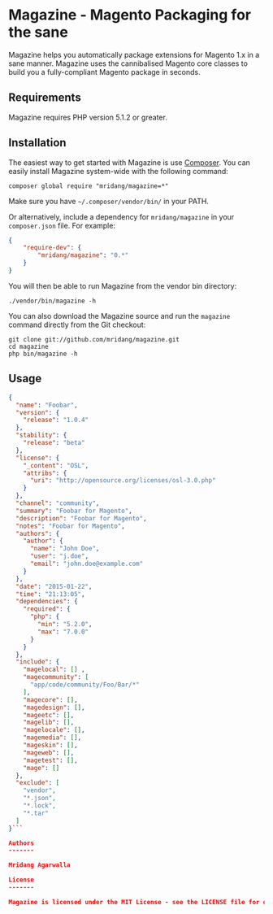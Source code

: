 # Magazine - Magento Packaging for the sane

Magazine helps you automatically package extensions for Magento 1.x in a sane manner. Magazine uses the cannibalised Magento core classes to build you a fully-compliant Magento package in seconds.

Requirements
------------

Magazine requires PHP version 5.1.2 or greater.

Installation
------------

The easiest way to get started with Magazine is use [Composer](http://getcomposer.org/). You can easily install Magazine system-wide with the following command:

    composer global require "mridang/magazine=*"

Make sure you have `~/.composer/vendor/bin/` in your PATH.

Or alternatively, include a dependency for `mridang/magazine` in your `composer.json` file. For example:

```json
{
    "require-dev": {
        "mridang/magazine": "0.*"
    }
}
```

You will then be able to run Magazine from the vendor bin directory:

    ./vendor/bin/magazine -h

You can also download the Magazine source and run the `magazine` command directly from the Git checkout:

    git clone git://github.com/mridang/magazine.git
    cd magazine
    php bin/magazine -h

Usage
-----

```json
{
  "name": "Foobar",
  "version": {
    "release": "1.0.4"
  },
  "stability": {
    "release": "beta"
  },
  "license": {
    "_content": "OSL",
    "attribs": {
      "uri": "http://opensource.org/licenses/osl-3.0.php"
    }
  },
  "channel": "community",
  "summary": "Foobar for Magento",
  "description": "Foobar for Magento",
  "notes": "Foobar for Magento",
  "authors": {
    "author": {
      "name": "John Doe",
      "user": "j.doe",
      "email": "john.doe@example.com"
    }
  },
  "date": "2015-01-22",
  "time": "21:13:05",
  "dependencies": {
    "required": {
      "php": {
        "min": "5.2.0",
        "max": "7.0.0"
      }
    }
  },
  "include": {
    "magelocal": [] ,
    "magecommunity": [
      "app/code/community/Foo/Bar/*"
    ],
    "magecore": [],
    "magedesign": [],
    "mageetc": [],
    "magelib": [],
    "magelocale": [],
    "magemedia": [],
    "mageskin": [],
    "mageweb": [],
    "magetest": [],
    "mage": []
  },
  "exclude": [
    "vendor",
    "*.json",
    "*.lock",
    "*.tar"
  ]
}```

Authors
-------

Mridang Agarwalla

License
-------

Magazine is licensed under the MIT License - see the LICENSE file for details
